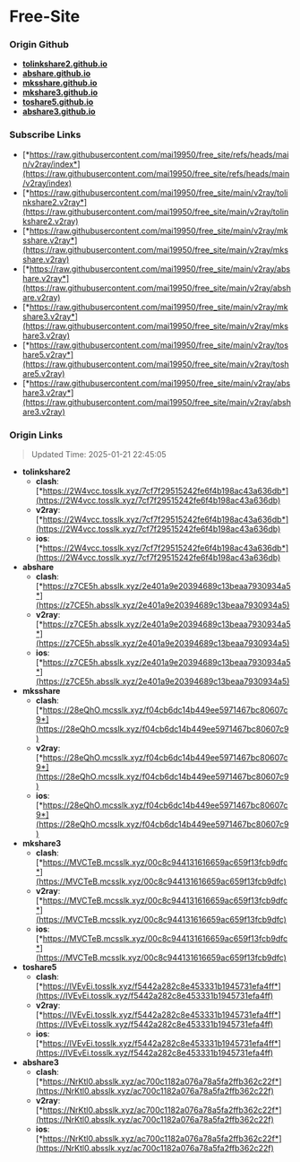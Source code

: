 # Free-Site

### Origin Github

- [**tolinkshare2.github.io**](https://github.com/tolinkshare2/tolinkshare2.github.io)
- [**abshare.github.io**](https://github.com/abshare/abshare.github.io)
- [**mksshare.github.io**](https://github.com/mksshare/mksshare.github.io)
- [**mkshare3.github.io**](https://github.com/mkshare3/mkshare3.github.io)
- [**toshare5.github.io**](https://github.com/toshare5/toshare5.github.io)
- [**abshare3.github.io**](https://github.com/abshare3/abshare3.github.io)

### Subscribe Links

- [*https://raw.githubusercontent.com/mai19950/free_site/refs/heads/main/v2ray/index*](https://raw.githubusercontent.com/mai19950/free_site/refs/heads/main/v2ray/index)
- [*https://raw.githubusercontent.com/mai19950/free_site/main/v2ray/tolinkshare2.v2ray*](https://raw.githubusercontent.com/mai19950/free_site/main/v2ray/tolinkshare2.v2ray)
- [*https://raw.githubusercontent.com/mai19950/free_site/main/v2ray/mksshare.v2ray*](https://raw.githubusercontent.com/mai19950/free_site/main/v2ray/mksshare.v2ray)
- [*https://raw.githubusercontent.com/mai19950/free_site/main/v2ray/abshare.v2ray*](https://raw.githubusercontent.com/mai19950/free_site/main/v2ray/abshare.v2ray)
- [*https://raw.githubusercontent.com/mai19950/free_site/main/v2ray/mkshare3.v2ray*](https://raw.githubusercontent.com/mai19950/free_site/main/v2ray/mkshare3.v2ray)
- [*https://raw.githubusercontent.com/mai19950/free_site/main/v2ray/toshare5.v2ray*](https://raw.githubusercontent.com/mai19950/free_site/main/v2ray/toshare5.v2ray)
- [*https://raw.githubusercontent.com/mai19950/free_site/main/v2ray/abshare3.v2ray*](https://raw.githubusercontent.com/mai19950/free_site/main/v2ray/abshare3.v2ray)

### Origin Links

> Updated Time: 2025-01-21 22:45:05

- **tolinkshare2**
  - **clash**: [*https://2W4vcc.tosslk.xyz/7cf7f29515242fe6f4b198ac43a636db*](https://2W4vcc.tosslk.xyz/7cf7f29515242fe6f4b198ac43a636db)
  - **v2ray**: [*https://2W4vcc.tosslk.xyz/7cf7f29515242fe6f4b198ac43a636db*](https://2W4vcc.tosslk.xyz/7cf7f29515242fe6f4b198ac43a636db)
  - **ios**: [*https://2W4vcc.tosslk.xyz/7cf7f29515242fe6f4b198ac43a636db*](https://2W4vcc.tosslk.xyz/7cf7f29515242fe6f4b198ac43a636db)
- **abshare**
  - **clash**: [*https://z7CE5h.absslk.xyz/2e401a9e20394689c13beaa7930934a5*](https://z7CE5h.absslk.xyz/2e401a9e20394689c13beaa7930934a5)
  - **v2ray**: [*https://z7CE5h.absslk.xyz/2e401a9e20394689c13beaa7930934a5*](https://z7CE5h.absslk.xyz/2e401a9e20394689c13beaa7930934a5)
  - **ios**: [*https://z7CE5h.absslk.xyz/2e401a9e20394689c13beaa7930934a5*](https://z7CE5h.absslk.xyz/2e401a9e20394689c13beaa7930934a5)
- **mksshare**
  - **clash**: [*https://28eQhO.mcsslk.xyz/f04cb6dc14b449ee5971467bc80607c9*](https://28eQhO.mcsslk.xyz/f04cb6dc14b449ee5971467bc80607c9)
  - **v2ray**: [*https://28eQhO.mcsslk.xyz/f04cb6dc14b449ee5971467bc80607c9*](https://28eQhO.mcsslk.xyz/f04cb6dc14b449ee5971467bc80607c9)
  - **ios**: [*https://28eQhO.mcsslk.xyz/f04cb6dc14b449ee5971467bc80607c9*](https://28eQhO.mcsslk.xyz/f04cb6dc14b449ee5971467bc80607c9)
- **mkshare3**
  - **clash**: [*https://MVCTeB.mcsslk.xyz/00c8c944131616659ac659f13fcb9dfc*](https://MVCTeB.mcsslk.xyz/00c8c944131616659ac659f13fcb9dfc)
  - **v2ray**: [*https://MVCTeB.mcsslk.xyz/00c8c944131616659ac659f13fcb9dfc*](https://MVCTeB.mcsslk.xyz/00c8c944131616659ac659f13fcb9dfc)
  - **ios**: [*https://MVCTeB.mcsslk.xyz/00c8c944131616659ac659f13fcb9dfc*](https://MVCTeB.mcsslk.xyz/00c8c944131616659ac659f13fcb9dfc)
- **toshare5**
  - **clash**: [*https://IVEvEi.tosslk.xyz/f5442a282c8e453331b1945731efa4ff*](https://IVEvEi.tosslk.xyz/f5442a282c8e453331b1945731efa4ff)
  - **v2ray**: [*https://IVEvEi.tosslk.xyz/f5442a282c8e453331b1945731efa4ff*](https://IVEvEi.tosslk.xyz/f5442a282c8e453331b1945731efa4ff)
  - **ios**: [*https://IVEvEi.tosslk.xyz/f5442a282c8e453331b1945731efa4ff*](https://IVEvEi.tosslk.xyz/f5442a282c8e453331b1945731efa4ff)
- **abshare3**
  - **clash**: [*https://NrKtl0.absslk.xyz/ac700c1182a076a78a5fa2ffb362c22f*](https://NrKtl0.absslk.xyz/ac700c1182a076a78a5fa2ffb362c22f)
  - **v2ray**: [*https://NrKtl0.absslk.xyz/ac700c1182a076a78a5fa2ffb362c22f*](https://NrKtl0.absslk.xyz/ac700c1182a076a78a5fa2ffb362c22f)
  - **ios**: [*https://NrKtl0.absslk.xyz/ac700c1182a076a78a5fa2ffb362c22f*](https://NrKtl0.absslk.xyz/ac700c1182a076a78a5fa2ffb362c22f)
